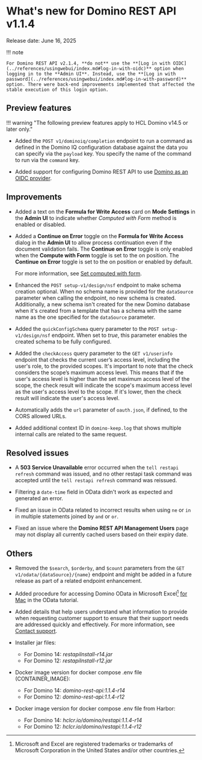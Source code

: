 # What's new for Domino REST API v1.1.4

Release date: June 16, 2025

!!! note

    For Domino REST API v2.1.4, **do not** use the **[Log in with OIDC](../references/usingwebui/index.md#log-in-with-oidc)** option when logging in to the **Admin UI**. Instead, use the **[Log in with password](../references/usingwebui/index.md#log-in-with-password)** option. There were back-end improvements implemented that affected the stable execution of this login option. 

<!--## New features-->
## Preview features

!!! warning "The following preview features apply to HCL Domino v14.5 or later only." 

- Added the `POST v1/dominoiq/completion` endpoint to run a command as defined in the Domino IQ configuration database against the data you can specify via the `payload` key. You specify the name of the command to run via the `command` key.

- Added support for configuring Domino REST API to use [Domino as an OIDC provider](../references/security/authentication.md#domino-as-an-oidc-provider).

## Improvements

- Added a text on the **Formula for Write Access** card on **Mode Settings** in the **Admin UI** to indicate whether *Computed with Form* method is enabled or disabled.
- Added a **Continue on Error** toggle on the **Formula for Write Access** dialog in the **Admin UI** to allow process continuation even if the document validation fails. The **Continue on Error** toggle is only enabled when the **Compute with Form** toggle is set to the on position. The **Continue on Error** toggle is set to the on position or enabled by default.

    For more information, see [Set computed with form](../howto/production/computeform.md).

- Enhanced the `POST setup-v1/design/nsf` endpoint to make schema creation optional. When no schema name is provided for the `dataSource` parameter when calling the endpoint, no new schema is created. Additionally, a new schema isn't created for the new Domino database when it's created from a template that has a schema with the same name as the one specified for the `dataSource` parameter.

- Added the `quickConfigSchema` query parameter to the `POST setup-v1/design/nsf` endpoint. When set to *true*, this parameter enables the created schema to be fully configured.

- Added the `checkAccess` query parameter to the `GET v1/userinfo` endpoint that checks the current user’s access level, including the user's role, to the provided scopes. It's important to note that the check considers the scope’s maximum access level. This means that if the user's access level is higher than the set maximum access level of the scope, the check result will indicate the scope's maximum access level as the user's access level to the scope. If it's lower, then the check result will indicate the user's access level.

- Automatically adds the `url` parameter of `oauth.json`, if defined, to the CORS allowed URLs.

- Added additional context ID in `domino-keep.log` that shows multiple internal calls are related to the same request.

<!--## Breaking changes-->
## Resolved issues

- A **503 Service Unavailable** error occurred when the `tell restapi refresh` command was issued, and no other restapi task command was accepted until the `tell restapi refresh` command was reissued.

- Filtering a `date-time` field in OData didn't work as expected and generated an error.

- Fixed an issue in OData related to incorrect results when using `ne` or `in` in multiple statements joined by `and` or `or`.

- Fixed an issue where the **Domino REST API Management Users** page may not display all currently cached users based on their expiry date.

## Others

- Removed the `$search`, `$orderby`, and `$count` parameters from the `GET v1/odata/{dataSource}/{name}` endpoint and might be added in a future release as part of a related endpoint enhancement.
- Added procedure for accessing Domino OData in Microsoft Excel[^1] [for Mac](../tutorial/odata/excel.md#for-mac) in the OData tutorial.
- Added details that help users understand what information to provide when requesting customer support to ensure that their support needs are addressed quickly and effectively. For more information, see [Contact support](../references/support.md).

- Installer jar files:
  
    - For Domino 14: _restapiInstall-r14.jar_
    - For Domino 12: _restapiInstall-r12.jar_

- Docker image version for docker compose .env file (CONTAINER_IMAGE):
  
    - For Domino 14: _domino-rest-api:1.1.4-r14_
    - For Domino 12: _domino-rest-api:1.1.4-r12_

- Docker image version for docker compose .env file from Harbor:
  
    - For Domino 14: _hclcr.io/domino/restapi:1.1.4-r14_
    - For Domino 12: _hclcr.io/domino/restapi:1.1.4-r12_

[^1]: Microsoft and Excel are registered trademarks or trademarks of Microsoft Corporation in the United States and/or other countries.